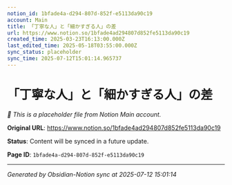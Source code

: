```yaml
---
notion_id: 1bfade4a-d294-807d-852f-e5113da90c19
account: Main
title: 「丁寧な人」と「細かすぎる人」の差
url: https://www.notion.so/1bfade4ad294807d852fe5113da90c19
created_time: 2025-03-23T16:13:00.000Z
last_edited_time: 2025-05-18T03:55:00.000Z
sync_status: placeholder
sync_time: 2025-07-12T15:01:14.965737
---
```


# 「丁寧な人」と「細かすぎる人」の差

*🔄 This is a placeholder file from Notion Main account.*

**Original URL**: https://www.notion.so/1bfade4ad294807d852fe5113da90c19

**Status**: Content will be synced in a future update.

**Page ID**: `1bfade4a-d294-807d-852f-e5113da90c19`

---

*Generated by Obsidian-Notion sync at 2025-07-12 15:01:14*
